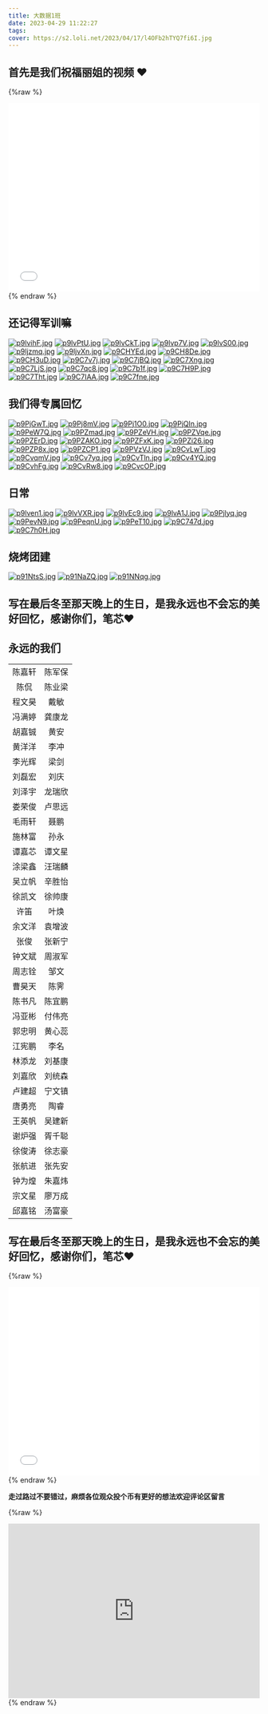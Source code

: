 ```yaml
---
title: 大数据1班
date: 2023-04-29 11:22:27
tags:
cover: https://s2.loli.net/2023/04/17/l4OFb2hTYQ7fi6I.jpg
---
```

## 首先是我们祝福丽姐的视频 <a>♥</a>
{%raw %}

<div style="position: relative; width:100%; height: 0; padding-bottom:75%; "><iframe src="//player.bilibili.com/player.html?bvid=BV1oh4y1n7w8&page=1" scrolling="no" border="0" frameborder="no" framespacing="0" allowfullscreen="true"
style="position: absolute; width: 100%; height: 100%; left: 0; top: 0;"></iframe></div>
{% endraw %}

## 还记得军训嘛
[![p9lvihF.jpg](https://s1.ax1x.com/2023/04/28/p9lvihF.jpg)](https://imgse.com/i/p9lvihF)
[![p9lvPtU.jpg](https://s1.ax1x.com/2023/04/28/p9lvPtU.jpg)](https://imgse.com/i/p9lvPtU)
[![p9lvCkT.jpg](https://s1.ax1x.com/2023/04/28/p9lvCkT.jpg)](https://imgse.com/i/p9lvCkT)
[![p9lvp7V.jpg](https://s1.ax1x.com/2023/04/28/p9lvp7V.jpg)](https://imgse.com/i/p9lvp7V)
[![p9lvS00.jpg](https://s1.ax1x.com/2023/04/28/p9lvS00.jpg)](https://imgse.com/i/p9lvS00)
[![p9ljzmq.jpg](https://s1.ax1x.com/2023/04/28/p9ljzmq.jpg)](https://imgse.com/i/p9ljzmq)
[![p9ljvXn.jpg](https://s1.ax1x.com/2023/04/28/p9ljvXn.jpg)](https://imgse.com/i/p9ljvXn)
[![p9CHYEd.jpg](https://s1.ax1x.com/2023/04/17/p9CHYEd.jpg)](https://imgse.com/i/p9CHYEd)
[![p9CH8De.jpg](https://s1.ax1x.com/2023/04/17/p9CH8De.jpg)](https://imgse.com/i/p9CH8De)
[![p9CH3uD.jpg](https://s1.ax1x.com/2023/04/17/p9CH3uD.jpg)](https://imgse.com/i/p9CH3uD)
[![p9C7v7j.jpg](https://s1.ax1x.com/2023/04/17/p9C7v7j.jpg)](https://imgse.com/i/p9C7v7j)
[![p9C7jBQ.jpg](https://s1.ax1x.com/2023/04/17/p9C7jBQ.jpg)](https://imgse.com/i/p9C7jBQ)
[![p9C7Xng.jpg](https://s1.ax1x.com/2023/04/17/p9C7Xng.jpg)](https://imgse.com/i/p9C7Xng)
[![p9C7LjS.jpg](https://s1.ax1x.com/2023/04/17/p9C7LjS.jpg)](https://imgse.com/i/p9C7LjS)
[![p9C7qc8.jpg](https://s1.ax1x.com/2023/04/17/p9C7qc8.jpg)](https://imgse.com/i/p9C7qc8)
[![p9C7b1f.jpg](https://s1.ax1x.com/2023/04/17/p9C7b1f.jpg)](https://imgse.com/i/p9C7b1f)
[![p9C7H9P.jpg](https://s1.ax1x.com/2023/04/17/p9C7H9P.jpg)](https://imgse.com/i/p9C7H9P)
[![p9C7Tht.jpg](https://s1.ax1x.com/2023/04/17/p9C7Tht.jpg)](https://imgse.com/i/p9C7Tht)
[![p9C7IAA.jpg](https://s1.ax1x.com/2023/04/17/p9C7IAA.jpg)](https://imgse.com/i/p9C7IAA)
[![p9C7fne.jpg](https://s1.ax1x.com/2023/04/17/p9C7fne.jpg)](https://imgse.com/i/p9C7fne)
## 我们得专属回忆 
[![p9PjGwT.jpg](https://s1.ax1x.com/2023/04/18/p9PjGwT.jpg)](https://imgse.com/i/p9PjGwT)
[![p9Pj8mV.jpg](https://s1.ax1x.com/2023/04/18/p9Pj8mV.jpg)](https://imgse.com/i/p9Pj8mV)
[![p9Pj1O0.jpg](https://s1.ax1x.com/2023/04/18/p9Pj1O0.jpg)](https://imgse.com/i/p9Pj1O0)
[![p9PjQln.jpg](https://s1.ax1x.com/2023/04/18/p9PjQln.jpg)](https://imgse.com/i/p9PjQln)
[![p9PeW7Q.jpg](https://s1.ax1x.com/2023/04/17/p9PeW7Q.jpg)](https://imgse.com/i/p9PeW7Q)
[![p9PZmad.jpg](https://s1.ax1x.com/2023/04/17/p9PZmad.jpg)](https://imgse.com/i/p9PZmad)
[![p9PZeVH.jpg](https://s1.ax1x.com/2023/04/17/p9PZeVH.jpg)](https://imgse.com/i/p9PZeVH)
[![p9PZVqe.jpg](https://s1.ax1x.com/2023/04/17/p9PZVqe.jpg)](https://imgse.com/i/p9PZVqe)
[![p9PZErD.jpg](https://s1.ax1x.com/2023/04/17/p9PZErD.jpg)](https://imgse.com/i/p9PZErD)
[![p9PZAKO.jpg](https://s1.ax1x.com/2023/04/17/p9PZAKO.jpg)](https://imgse.com/i/p9PZAKO)
[![p9PZFxK.jpg](https://s1.ax1x.com/2023/04/17/p9PZFxK.jpg)](https://imgse.com/i/p9PZFxK)
[![p9PZi26.jpg](https://s1.ax1x.com/2023/04/17/p9PZi26.jpg)](https://imgse.com/i/p9PZi26)
[![p9PZP8x.jpg](https://s1.ax1x.com/2023/04/17/p9PZP8x.jpg)](https://imgse.com/i/p9PZP8x)
[![p9PZCP1.jpg](https://s1.ax1x.com/2023/04/17/p9PZCP1.jpg)](https://imgse.com/i/p9PZCP1)
[![p9PVzVJ.jpg](https://s1.ax1x.com/2023/04/17/p9PVzVJ.jpg)](https://imgse.com/i/p9PVzVJ)
[![p9CvLwT.jpg](https://s1.ax1x.com/2023/04/17/p9CvLwT.jpg)](https://imgse.com/i/p9CvLwT)
[![p9CvqmV.jpg](https://s1.ax1x.com/2023/04/17/p9CvqmV.jpg)](https://imgse.com/i/p9CvqmV)
[![p9Cv7yq.jpg](https://s1.ax1x.com/2023/04/17/p9Cv7yq.jpg)](https://imgse.com/i/p9Cv7yq)
[![p9CvTln.jpg](https://s1.ax1x.com/2023/04/17/p9CvTln.jpg)](https://imgse.com/i/p9CvTln)
[![p9Cv4YQ.jpg](https://s1.ax1x.com/2023/04/17/p9Cv4YQ.jpg)](https://imgse.com/i/p9Cv4YQ)
[![p9CvhFg.jpg](https://s1.ax1x.com/2023/04/17/p9CvhFg.jpg)](https://imgse.com/i/p9CvhFg)
[![p9CvRw8.jpg](https://s1.ax1x.com/2023/04/17/p9CvRw8.jpg)](https://imgse.com/i/p9CvRw8)
[![p9CvcOP.jpg](https://s1.ax1x.com/2023/04/17/p9CvcOP.jpg)](https://imgse.com/i/p9CvcOP)
## 日常
[![p9lven1.jpg](https://s1.ax1x.com/2023/04/28/p9lven1.jpg)](https://imgse.com/i/p9lven1)
[![p9lvVXR.jpg](https://s1.ax1x.com/2023/04/28/p9lvVXR.jpg)](https://imgse.com/i/p9lvVXR)
[![p9lvEc9.jpg](https://s1.ax1x.com/2023/04/28/p9lvEc9.jpg)](https://imgse.com/i/p9lvEc9)
[![p9lvA1J.jpg](https://s1.ax1x.com/2023/04/28/p9lvA1J.jpg)](https://imgse.com/i/p9lvA1J)
[![p9Pjlyq.jpg](https://s1.ax1x.com/2023/04/18/p9Pjlyq.jpg)](https://imgse.com/i/p9Pjlyq)
[![p9PevN9.jpg](https://s1.ax1x.com/2023/04/17/p9PevN9.jpg)](https://imgse.com/i/p9PevN9)
[![p9PeqnU.jpg](https://s1.ax1x.com/2023/04/17/p9PeqnU.jpg)](https://imgse.com/i/p9PeqnU)
[![p9PeT10.jpg](https://s1.ax1x.com/2023/04/17/p9PeT10.jpg)](https://imgse.com/i/p9PeT10)
[![p9C747d.jpg](https://s1.ax1x.com/2023/04/17/p9C747d.jpg)](https://imgse.com/i/p9C747d)
[![p9C7h0H.jpg](https://s1.ax1x.com/2023/04/17/p9C7h0H.jpg)](https://imgse.com/i/p9C7h0H)
## 烧烤团建 
[![p91NtsS.jpg](https://s1.ax1x.com/2023/04/29/p91NtsS.jpg)](https://imgse.com/i/p91NtsS)
[![p91NaZQ.jpg](https://s1.ax1x.com/2023/04/29/p91NaZQ.jpg)](https://imgse.com/i/p91NaZQ)
[![p91NNqg.jpg](https://s1.ax1x.com/2023/04/29/p91NNqg.jpg)](https://imgse.com/i/p91NNqg)
## 写在最后冬至那天晚上的生日，是我永远也不会忘的美好回忆，感谢你们，笔芯<a>♥</a>
## 永远的我们

|     |     |
|:---:|:---:|
| 陈嘉轩 | 陈军保 |
| 陈侃  | 陈业梁 |
| 程文昊 | 戴敏  |
| 冯满婷 | 龚康龙 |
| 胡嘉铖 | 黄安  |
| 黄洋洋 | 李冲  |
| 李光辉 | 梁剑  |
| 刘磊宏 | 刘庆  |
| 刘泽宇 | 龙瑞欣 |
| 娄荣俊 | 卢思远 |
| 毛雨轩 | 聂鹏  |
| 施林富 | 孙永  |
| 谭嘉芯 | 谭文星 |
| 涂梁鑫 | 汪瑞麟 |
| 吴立帆 | 辛胜怡 |
| 徐凯文 | 徐帅康 |
| 许笛  | 叶焕  |
| 余文洋 | 袁增波 |
| 张俊  | 张新宁 |
| 钟文斌 | 周淑军 |
| 周志铨 | 邹文  |
| 曹昊天 | 陈霁  |
| 陈书凡 | 陈宜鹏 |
| 冯亚彬 | 付伟亮 |
| 郭忠明 | 黄心蕊 |
| 江宪鹏 | 李名  |
| 林添龙 | 刘基康 |
| 刘嘉欣 | 刘统森 |
| 卢建超 | 宁文镇 |
| 唐勇亮 | 陶睿  |
| 王英帆 | 吴建新 |
| 谢炉强 | 胥千聪 |
| 徐俊涛 | 徐志豪 |
| 张航进 | 张先安 |
| 钟为煌 | 朱嘉炜 |
| 宗文星 | 廖万成 |
 | 邱嘉铭 | 汤富豪 |

## 写在最后冬至那天晚上的生日，是我永远也不会忘的美好回忆，感谢你们，笔芯<a>♥</a>

{%raw %}

<div style="position: relative; width:100%; height: 0; padding-bottom:75%; "><iframe src="//player.bilibili.com/player.html?bvid=BV1RP411S7Nr&page=1" scrolling="no" border="0" frameborder="no" framespacing="0" allowfullscreen="true"
style="position: absolute; width: 100%; height: 100%; left: 0; top: 0;"></iframe></div>
{% endraw %}

**走过路过不要错过，麻烦各位观众投个币有更好的想法欢迎评论区留言**

{%raw %}
<iframe height="350px" width="100%" src="https://form.antdv.com/r/64ba5849897900d6" frameborder="0" allowfullscreen></iframe>
{% endraw %}

